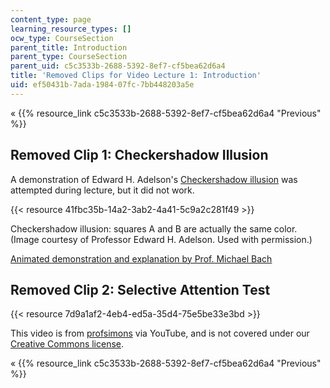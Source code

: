 ```yaml
---
content_type: page
learning_resource_types: []
ocw_type: CourseSection
parent_title: Introduction
parent_type: CourseSection
parent_uid: c5c3533b-2688-5392-8ef7-cf5bea62d6a4
title: 'Removed Clips for Video Lecture 1: Introduction'
uid: ef50431b-7ada-1984-07fc-7bb448203a5e
---
```


« {{% resource_link c5c3533b-2688-5392-8ef7-cf5bea62d6a4 "Previous" %}}

Removed Clip 1: Checkershadow Illusion
--------------------------------------

A demonstration of Edward H. Adelson's [Checkershadow illusion](https://www.illusionsindex.org/ir/checkershadow) was attempted during lecture, but it did not work.

{{< resource 41fbc35b-14a2-3ab2-4a41-5c9a2c281f49 >}}

Checkershadow illusion: squares A and B are actually the same color. (Image courtesy of Professor Edward H. Adelson. Used with permission.)

[Animated demonstration and explanation by Prof. Michael Bach](http://www.michaelbach.de/ot/lum_adelsonCheckShadow/index.html)

Removed Clip 2: Selective Attention Test
----------------------------------------

{{< resource 7d9a1af2-4eb4-ed5a-35d4-75e5be33e3bd >}}

This video is from [profsimons](http://www.youtube.com/user/profsimons) via YouTube, and is not covered under our [Creative Commons license](/terms/#cc).

« {{% resource_link c5c3533b-2688-5392-8ef7-cf5bea62d6a4 "Previous" %}}